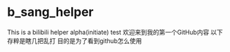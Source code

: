 # b_sang_helper
This is a bilibili helper alpha(initiate) test
欢迎来到我的第一个GitHub内容
以下存粹是瞎几把乱打
目的是为了看到github怎么使用
